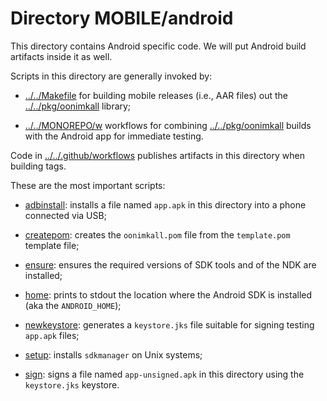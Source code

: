 # Directory MOBILE/android

This directory contains Android specific code. We will put
Android build artifacts inside it as well.

Scripts in this directory are generally invoked by:

* [../../Makefile](../../Makefile) for building mobile
releases (i.e., AAR files) out the
[../../pkg/oonimkall](../../pkg/oonimkall/) library;

* [../../MONOREPO/w](../../MONOREPO/w) workflows for
combining [../../pkg/oonimkall](../../pkg/oonimkall/)
builds with the Android app for immediate testing.

Code in [../../.github/workflows](../../.github/workflows/)
publishes artifacts in this directory when building tags.

These are the most important scripts:

* [adbinstall](adbinstall): installs a file named `app.apk`
in this directory into a phone connected via USB;

* [createpom](createpom): creates the `oonimkall.pom` file
from the `template.pom` template file;

* [ensure](ensure): ensures the required versions of SDK
tools and of the NDK are installed;

* [home](home): prints to stdout the location where the
Android SDK is installed (aka the `ANDROID_HOME`);

* [newkeystore](newkeystore): generates a `keystore.jks` file
suitable for signing testing `app.apk` files;

* [setup](setup): installs `sdkmanager` on Unix systems;

* [sign](sign): signs a file named `app-unsigned.apk` in this
directory using the `keystore.jks` keystore.

